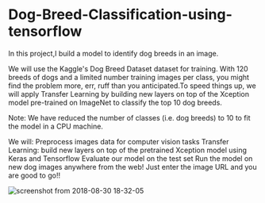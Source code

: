 # Dog-Breed-Classification-using-tensorflow

In this project,I build a model to identify dog breeds in an image.

We will use the Kaggle's Dog Breed Dataset dataset for training. With 120 breeds of dogs and a limited number training images per class, you might find the problem more, err, ruff than you anticipated.To speed things up, we will apply Transfer Learning by building new layers on top of the Xception model pre-trained on ImageNet to classify the top 10 dog breeds. 

Note: We have reduced the number of classes (i.e. dog breeds) to 10 to fit the model in a CPU machine.

We will:
    Preprocess images data for computer vision tasks
    Transfer Learning: build new layers on top of the pretrained Xception model using Keras and Tensorflow
    Evaluate our model on the test set
    Run the model on new dog images anywhere from the web! Just enter the image URL and you are good to go!!

![screenshot from 2018-08-30 18-32-05](https://user-images.githubusercontent.com/29462447/44853289-29655480-ac83-11e8-8d00-a3e2009c6573.png)


    
    
    
    
    
